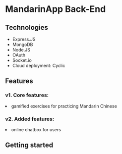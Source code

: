# MandarinApp Back-End
 
## Technologies
<ul>
<li> Express.JS
<li> MongoDB
<li> Node.JS
<li> OAuth
<li> Socket.io
<li> Cloud deployment: Cyclic
</ul>

## Features

### v1. Core features:
<li>gamified exercises for practicing Mandarin Chinese

### v2. Added features:
<li>online chatbox for users

## Getting started
